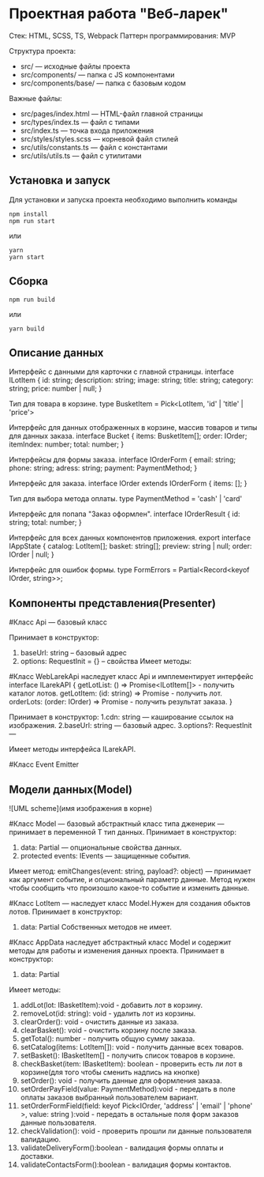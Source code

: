 # Проектная работа "Веб-ларек"

Стек: HTML, SCSS, TS, Webpack
Паттерн программирования: MVP

Структура проекта:
- src/ — исходные файлы проекта
- src/components/ — папка с JS компонентами
- src/components/base/ — папка с базовым кодом

Важные файлы:
- src/pages/index.html — HTML-файл главной страницы
- src/types/index.ts — файл с типами
- src/index.ts — точка входа приложения
- src/styles/styles.scss — корневой файл стилей
- src/utils/constants.ts — файл с константами
- src/utils/utils.ts — файл с утилитами

## Установка и запуск
Для установки и запуска проекта необходимо выполнить команды

```
npm install
npm run start
```

или

```
yarn
yarn start
```
## Сборка

```
npm run build
```

или

```
yarn build
```
## Описание данных
 
Интерфейс с данными для карточки с главной страницы.
interface ILotItem {
    id: string;
    description: string;
    image: string;
    title: string;
    category: string;
    price: number | null;
}

Тип для товара в корзине.
type BusketItem = Pick<LotItem, 'id' | 'title' | 'price'> 

Интерфейс для данных отображенных в корзине, массив товаров и типы для данных заказа.
interface Bucket {
   items: BusketItem[];
   order: IOrder;
   itemIndex: number;
   total: number;
}

Интерфейсы для формы заказа.
interface IOrderForm {
    email: string;
    phone: string;
    adress: string;
    payment: PaymentMethod;
}

Интерфейс для заказа.
interface IOrder extends IOrderForm { 
    items: [];
}

Тип для выбора метода оплаты.
type PaymentMethod = 'cash' | 'card'

Интерфейс для попапа "Заказ оформлен".
interface IOrderResult {
    id: string;
    total: number;
}
 
Интерфейс для всех данных компонентов приложения.
export interface IAppState {
    catalog: LotItem[];
    basket: string[];
    preview: string | null;
    order: IOrder | null;
}


Интерфейс для ошибок формы.
type FormErrors = Partial<Record<keyof IOrder, string>>;

## Компоненты представления(Presenter)

#Класс Api — базовый класс 

Принимает в конструктор:
1. baseUrl: string – базовый адрес 
2. options: RequestInit = {} – свойства
Имеет методы:


#Класс WebLarekApi наследует класс Api и имплементирует интерфейс
interface ILarekAPI {
    getLotList: () => Promise<ILotItem[]> - получить каталог лотов.
    getLotItem: (id: string) => Promise<ILotItem> - получить лот.
    orderLots: (order: IOrder) => Promise<IOrderResult> - получить результат заказа.
}

Принимает в конструктор:
1.cdn: string — каширование ссылок на изображения.
2.baseUrl: string — базовый адрес.
3.options?: RequestInit — 

Имеет методы интерфейса ILarekAPI.

#Класс Event Emitter 

## Модели данных(Model)
![UML scheme](имя изображения в корне)

#Класс Model — базовый абстрактный класс типа дженерик — принимает в переменной T тип данных. 
Принимает в конструктор:
1. data: Partial<T> — опциональные свойства данных.
2. protected events: IEvents — защищенные события. 

Имеет метод:
emitChanges(event: string, payload?: object) — принимает как аргумент событие, и опциональный параметр данные.
Метод нужен чтобы сообщить что произошло какое-то событие и изменить данные.


#Класс LotItem — наследует класс Model.Нужен для создания обьктов лотов.
Принимает в конструктор:
1. data: Partial<ILotItem>
Собственных методов не имеет.

#Класс AppData наследует абстрактный класс Model и содержит методы для работы и изменения данных проекта.
Принимает в конструктор:
1. data: Partial<IAppState>

Имеет методы:
1. addLot(lot: IBasketItem):void - добавить лот в корзину.
2. removeLot(id: string): void - удалить лот из корзины.
3. clearOrder(): void - очистить данные из заказа.
4. clearBasket(): void - очистить корзину после заказа.
5. getTotal(): number - получить общую сумму заказа.
6. setCatalog(items: LotItem[]): void - получить данные всех товаров.
7. setBasket(): IBasketItem[] - получить список товаров в корзине.
8. checkBasket(item: IBasketItem): boolean - проверить есть ли лот в корзине(для того чтобы сменить надпись на кнопке)
9. setOrder(): void - получить данные для оформления заказа.
10. setOrderPayField(value: PaymentMethod):void - передать в поле оплаты заказов выбранный пользователем вариант.
11. setOrderFormField(field: keyof Pick<IOrder, 'address'  | 'email' | 'phone'  >, value: string ):void - передать в остальные поля форм заказов данные пользователя.
12. checkValidation(): void - проверить прошли ли данные пользователя валидацию.
13. validateDeliveryForm():boolean - валидация формы оплаты и доставки.
14. validateContactsForm():boolean - валидация формы контактов.
